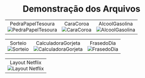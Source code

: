<h1 align="center"> Demonstração dos Arquivos </h1>
<table>
<tr><td align="center">
PedraPapelTesoura<br>
<img src="https://user-images.githubusercontent.com/92112596/137025090-8a00477f-f3ee-4a8a-8b23-87a7e5d77405.gif"  alt="PedraPapelTesoura"/>
</td><td align="center">
CaraCoroa<br>
<img src="https://user-images.githubusercontent.com/92112596/137025097-7bbe7d5e-2726-47ea-9c70-88615edcdf91.gif"  alt="CaraCoroa"/>
</td><td align="center">
AlcoolGasolina<br>
<img src="https://user-images.githubusercontent.com/92112596/137025092-a39db6cd-51e3-4122-b22e-a684ce7cf404.gif"  alt="AlcoolGasolina"/>
</td></tr>
</table>
<table>
<tr><td align="center">
Sorteio<br>
<img src="https://user-images.githubusercontent.com/92112596/137025091-8ff98568-e671-4f68-8db0-bf8b615c8bb1.gif"  alt="Sorteio"/>
</td><td align="center">
CalculadoraGorjeta<br>
<img src="https://user-images.githubusercontent.com/92112596/137025096-4d8b028e-1fd4-44eb-a537-2ede97bbf222.gif"  alt="CalculadoraGorjeta"/>
</td><td align="center">
FrasedoDia<br>
<img src="https://user-images.githubusercontent.com/92112596/137025087-5d456392-dba4-405c-b5e2-40e6ce3b8fa1.gif"  alt="FrasedoDia"/>
</td></tr>
</table>
<table>
<tr><td align="center">
Layout Netflix<br>
<img src="https://user-images.githubusercontent.com/92112596/137025089-ffba501a-cbc2-483b-bcff-d0d38cd4eec5.gif"  alt="Layout Netflix"/>
</td></tr>
</table>
